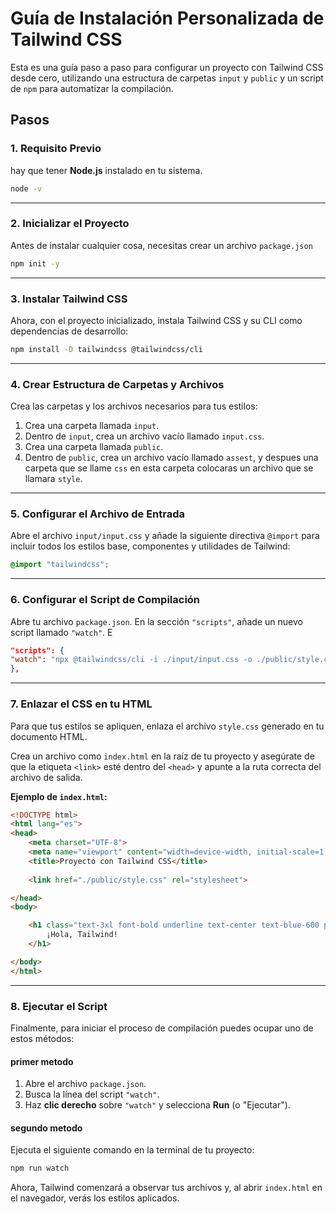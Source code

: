 
# Guía de Instalación Personalizada de Tailwind CSS

Esta es una guía paso a paso para configurar un proyecto con Tailwind CSS desde cero, utilizando una estructura de carpetas `input` y `public` y un script de `npm` para automatizar la compilación.

## Pasos

### 1\. Requisito Previo

hay que tener **Node.js** instalado en tu sistema.
```bash
node -v
```
-----
### 2\. Inicializar el Proyecto
Antes de instalar cualquier cosa, necesitas crear un archivo `package.json` 

```bash
npm init -y
```

-----

### 3\. Instalar Tailwind CSS

Ahora, con el proyecto inicializado, instala Tailwind CSS y su CLI como dependencias de desarrollo:

```bash
npm install -D tailwindcss @tailwindcss/cli
```

-----

### 4\. Crear Estructura de Carpetas y Archivos

Crea las carpetas y los archivos necesarios para tus estilos:

1.  Crea una carpeta llamada `input`.
2.  Dentro de `input`, crea un archivo vacío llamado `input.css`.
3.  Crea una carpeta llamada `public`.
4.  Dentro de `public`, crea un archivo vacío llamado `assest`, y despues una carpeta que se llame `css` en esta carpeta colocaras un archivo que se llamara `style`.

-----

### 5\. Configurar el Archivo de Entrada

Abre el archivo `input/input.css` y añade la siguiente directiva `@import` para incluir todos los estilos base, componentes y utilidades de Tailwind:

```css
@import "tailwindcss";
```

-----

### 6\. Configurar el Script de Compilación

Abre tu archivo `package.json`. En la sección `"scripts"`, añade un nuevo script llamado `"watch"`. E

```json
"scripts": {
"watch": "npx @tailwindcss/cli -i ./input/input.css -o ./public/style.css --watch"
},
```

-----

### 7\. Enlazar el CSS en tu HTML

Para que tus estilos se apliquen, enlaza el archivo `style.css` generado en tu documento HTML.

Crea un archivo como `index.html` en la raíz de tu proyecto y asegúrate de que la etiqueta `<link>` esté dentro del `<head>` y apunte a la ruta correcta del archivo de salida.

**Ejemplo de `index.html`:**

```html
<!DOCTYPE html>
<html lang="es">
<head>
    <meta charset="UTF-8">
    <meta name="viewport" content="width=device-width, initial-scale=1.0">
    <title>Proyecto con Tailwind CSS</title>
    
    <link href="./public/style.css" rel="stylesheet">

</head>
<body>

    <h1 class="text-3xl font-bold underline text-center text-blue-600 p-4">
        ¡Hola, Tailwind!
    </h1>

</body>
</html>
```

-----

### 8\. Ejecutar el Script

Finalmente, para iniciar el proceso de compilación puedes ocupar uno de estos métodos:

#### primer metodo

1.  Abre el archivo `package.json`.
2.  Busca la línea del script `"watch"`.
3.  Haz **clic derecho** sobre `"watch"` y selecciona **Run** (o "Ejecutar").

#### segundo metodo

Ejecuta el siguiente comando en la terminal de tu proyecto:

```bash
npm run watch
```

Ahora, Tailwind comenzará a observar tus archivos y, al abrir `index.html` en el navegador, verás los estilos aplicados.

